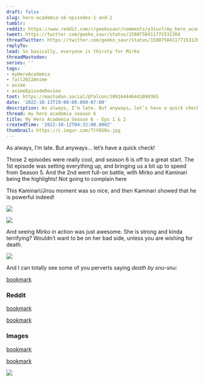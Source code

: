 ```yaml
---
draft: false
slug: hero-academia-s6-episodes-1-and-2
tumblr:
reddit: https://www.reddit.com/r/geekosaur/comments/y3iuv7/my_hero_academia_season_6_eps_1_2/
tweet: https://twitter.com/geeko_saur/status/1580758411771531264
threadTwitter: https://twitter.com/geeko_saur/status/1580758411771531264
replyTo:
lead: So basically, everyone is thirsty for Mirko
threadMastodon:
series: ''
tags:
- myHeroAcademia
- fall2022Anime
- anime
- animeEpisodeReview
toot: https://mastodon.social/@falcon/109164446441099365
date: '2022-10-13T19:00:00.000-07:00'
description: As always, I’m late. But anyways… let’s have a quick check!
thread: my hero academia season 6
title: My Hero Academia Season 6 - Eps 1 & 2
createdTime: '2022-10-12T04:32:00.000Z'
thumbnail: https://i.imgur.com/TtV8S0u.jpg
---
```


As always, I’m late. But anyways… let’s have a quick check!

Those 2 episodes were really cool, and season 6 is off to a great start. The 1st episode was setting everything up, and bringing us a bit up to speed from Season 5. And the 2nd went full-on battle, with Mirko and Kaminari being the highlights! Not going to complain here

This Kaminari/Jirou moment was so nice, and then Kaminari showed that he is powerful indeed!

![](https://i.imgur.com/3Agn1Hm.png)

![](https://i.imgur.com/Iu4l6f7.png)

And seeing Mirko in action was just awesome. She is strong and kinda terrifying? Wouldn’t want to be on her bad side, unless you are wishing for death.

![](https://i.imgur.com/TtV8S0u.jpg)

And I can totally see some of you perverts saying _death by snu-snu_:

[bookmark](https://imgur.com/a/BPjCIvL)

### Reddit

[bookmark](https://www.reddit.com/r/anime/comments/xyoim2/comment/irijwda/?utm_source=share&utm_medium=web2x&context=3)

[bookmark](https://www.reddit.com/r/anime/comments/xyoim2/comment/iri2zoq/?utm_source=share&utm_medium=web2x&context=3)

### Images

[bookmark](https://gfycat.com/zestycolorlesshedgehog)

[bookmark](https://imgur.com/a/nTC4K1X#HWIzcv9)

![](https://i.imgur.com/3KPmIIk.jpg)
